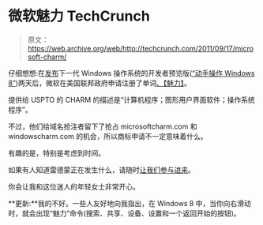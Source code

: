 # 微软魅力 TechCrunch

> 原文：<https://web.archive.org/web/http://techcrunch.com/2011/09/17/microsoft-charm/>

仔细想想:在[发布](https://web.archive.org/web/20230203141215/http://www.microsoft.com/presspass/press/2011/sep11/09-13FutureofComputingPR.mspx)下一代 Windows 操作系统的开发者预览版([“动手操作 Windows 8”](https://web.archive.org/web/20230203141215/https://techcrunch.com/2011/09/13/previewing-the-future-hands-on-with-windows-8/))两天后，微软在美国联邦政府申请注册了单词[、【魅力】](https://web.archive.org/web/20230203141215/http://www.trademarkia.com/charm-85420744.html)。

提供给 USPTO 的 CHARM 的描述是“计算机程序；图形用户界面软件；操作系统程序”。

不过，他们给域名抢注者留下了抢占 microsoftcharm.com 和 windowscharm.com 的机会，所以商标申请不一定意味着什么。

有趣的是，特别是考虑到时间。

如果有人知道雷德蒙正在发生什么，请随时[让我们参与进来](https://web.archive.org/web/20230203141215/mailto:tips@beta.techcrunch.com)。

你会让我和这位迷人的年轻女士非常开心。

**更新:**我的不好。一些人友好地向我指出，在 Windows 8 中，当你向右滑动时，就会出现“魅力”命令(搜索、共享、设备、设置和一个返回开始的按钮)。